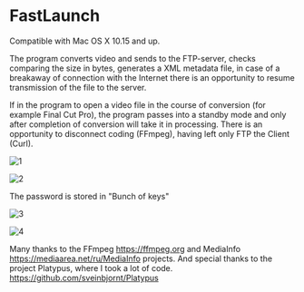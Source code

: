 # FastLaunch

Compatible with Mac OS X 10.15 and up.

The program converts video and sends to the FTP-server, checks comparing the size in bytes, generates a XML metadata file, in case of a breakaway of connection with the Internet there is an opportunity to resume transmission of the file to the server.

If in the program to open a video file in the course of conversion (for example Final Cut Pro), the program passes into a standby mode and only after completion of conversion will take it in processing. There is an opportunity to disconnect coding (FFmpeg), having left only FTP the Client (Curl).

![1](https://github.com/Sergey-Galan/FastLaunch/assets/30828202/43c0cdb9-817f-49c5-8c57-529845319d88)

![2](https://github.com/Sergey-Galan/FastLaunch/assets/30828202/5be0d5ee-7de4-4c3a-8ea6-26b38c4f78e7)

The password is stored in "Bunch of keys"

![3](https://github.com/Sergey-Galan/FastLaunch/assets/30828202/5ca670ef-bea3-48fe-beaf-9fee5431de66)

![4](https://github.com/Sergey-Galan/FastLaunch/assets/30828202/1ac6239b-f7d9-4678-a5c7-364c07d1edc5)


Many thanks to the FFmpeg https://ffmpeg.org and MediaInfo https://mediaarea.net/ru/MediaInfo projects.
And special thanks to the project Platypus, where I took a lot of code. https://github.com/sveinbjornt/Platypus
